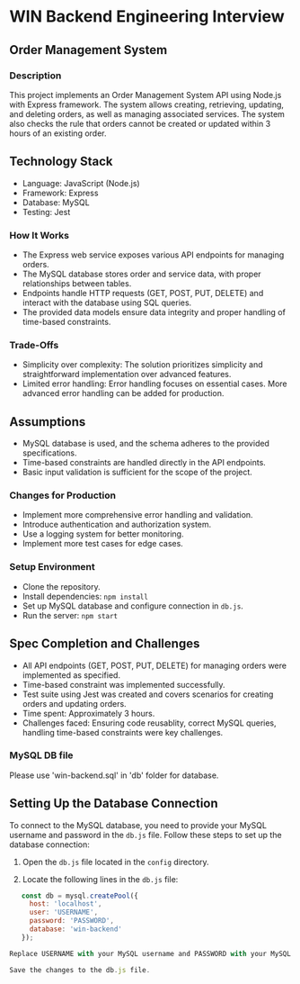 # WIN Backend Engineering Interview

## Order Management System

### Description


This project implements an Order Management System API using Node.js with Express framework. The system allows creating, retrieving, updating, and deleting orders, as well as managing associated services. The system also checks the rule that orders cannot be created or updated within 3 hours of an existing order.

## Technology Stack

- Language: JavaScript (Node.js)
- Framework: Express
- Database: MySQL
- Testing: Jest


### How It Works

- The Express web service exposes various API endpoints for managing orders.
- The MySQL database stores order and service data, with proper relationships between tables.
- Endpoints handle HTTP requests (GET, POST, PUT, DELETE) and interact with the database using SQL queries.
- The provided data models ensure data integrity and proper handling of time-based constraints.

### Trade-Offs

- Simplicity over complexity: The solution prioritizes simplicity and straightforward implementation over advanced features.
- Limited error handling: Error handling focuses on essential cases. More advanced error handling can be added for production.


## Assumptions

- MySQL database is used, and the schema adheres to the provided specifications.
- Time-based constraints are handled directly in the API endpoints.
- Basic input validation is sufficient for the scope of the project.

### Changes for Production
- Implement more comprehensive error handling and validation.
- Introduce authentication and authorization system.
- Use a logging system for better monitoring.
- Implement more test cases for edge cases.

### Setup Environment

- Clone the repository.
- Install dependencies: `npm install`
- Set up MySQL database and configure connection in `db.js`.
- Run the server: `npm start`

## Spec Completion and Challenges

- All API endpoints (GET, POST, PUT, DELETE) for managing orders were implemented as specified.
- Time-based constraint was implemented successfully.
- Test suite using Jest was created and covers scenarios for creating orders and updating orders.
- Time spent: Approximately 3 hours.
- Challenges faced: Ensuring code reusablity, correct MySQL queries, handling time-based constraints were key challenges.

### MySQL DB file

Please use 'win-backend.sql' in 'db' folder for database.

## Setting Up the Database Connection

To connect to the MySQL database, you need to provide your MySQL username and password in the `db.js` file. Follow these steps to set up the database connection:

1. Open the `db.js` file located in the `config` directory.

2. Locate the following lines in the `db.js` file:

```javascript
   const db = mysql.createPool({
     host: 'localhost',
     user: 'USERNAME',
     password: 'PASSWORD',
     database: 'win-backend'
   });

Replace USERNAME with your MySQL username and PASSWORD with your MySQL password.

Save the changes to the db.js file.
